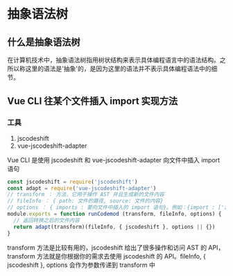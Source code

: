 # 抽象语法树

## 什么是抽象语法树

在计算机技术中，抽象语法树指用树状结构来表示具体编程语言中的语法结构。之所以称这里的语法是'抽象'的，是因为这里的语法并不表示具体编程语法中的细节。

##   Vue CLI 往某个文件插入 import 实现方法

### 工具

1. jscodeshift
2. vue-jscodeshift-adapter

Vue CLI 是使用 jscodeshift 和 vue-jscodeshift-adapter 向文件中插入 import 语句

```js
const jscodeshift = require('jscodeshift')
const adapt = require('vue-jscodeshift-adapter')
// transform ： 方法，它用于操作 AST 并且生成新的文件内容
// fileInfo ： { path: 文件的路径, source: 文件的内容}
// options ： { imports : 要向文件中插入的 import 语句}。例如：{import : ['import router from "vue-router" ']}
module.exports = function runCodemod (transform, fileInfo, options) {
  // 返回转换之后的文件内容
  return adapt(transform)(fileInfo, { jscodeshift }, options || {})
}
```

transform 方法是比较有用的，jscodeshift 给出了很多操作和访问 AST 的 API，transform 方法就是你根据你的需求去使用 jscodeshift 的 API。fileInfo, { jscodeshift }, options 会作为参数传递到 transform 中
